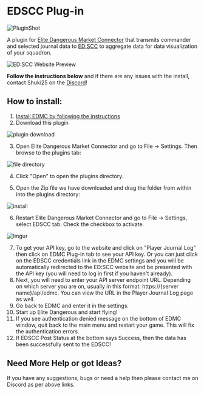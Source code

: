 # EDSCC Plug-in
![PluginShot](https://i.imgur.com/bcMQd6Z.png)

A plugin for [Elite Dangerous Market Connector](https://github.com/Marginal/EDMarketConnector) that transmits commander and selected journal data to [ED:SCC](https://edscc.ddns.net) to aggregate data for data visualization of your squadron.

![ED:SCC Website Preview](https://i.imgur.com/bD51iI7.png)

**Follow the instructions below** and if there are any issues with the install, contact Shuki25 on the [Discord](https://discord.gg/qK8kv6g)!

## How to install:  
1. [Install EDMC by following the instructions]( https://github.com/Marginal/EDMarketConnector )  
2. Download this plugin

![plugin download](https://i.imgur.com/myOHCD3.png)  

3. Open Elite Dangerous Market Connector and go to File -> Settings. Then browse to the plugins tab:

![file directory](https://i.imgur.com/XEUhaWL.png)  

4. Click "Open" to open the plugins directory.


5. Open the Zip file we have downloaded and drag the folder from within into the plugins directory:  

![install](https://i.imgur.com/VBLbAk0.png) 


6. Restart Elite Dangerous Market Connector and go to File -> Settings, select EDSCC tab.  Check the checkbox to activate.

![Imgur](https://i.imgur.com/cfLZF37.png)

7. To get your API key, go to the website and click on "Player Journal Log" then click on EDMC Plug-in tab to see your API key.  Or you can just click on the EDSCC credentials link in the EDMC settings and you will be automatically redirected to the ED:SCC website and be presented with the API key (you will need to log in first if you haven't already).
8. Next, you will need to enter your API server endpoint URL.  Depending on which server you are on, usually in this format: https://{server name}/api/edmc.  You can view the URL in the Player Journal Log page as well.
9. Go back to EDMC and enter it in the settings.
10. Start up Elite Dangerous and start flying!
11. If you see authentication denied message on the bottom of EDMC window, quit back to the main menu and restart your game.  This will fix the authentication errors.
12. If EDSCC Post Status at the bottom says Success, then the data has been successfully sent to the EDSCC!

## Need More Help or got Ideas?
If you have any suggestions, bugs or need a help then please contact me on Discord as per above links.
